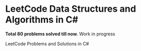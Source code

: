 # LeetCode Data Structures and Algorithms in C#
**Total 80 problems solved till now.**
Work in progress

LeetCode Problems and Solutions in C#


